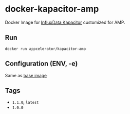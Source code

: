 # docker-kapacitor-amp


Docker Image for [InfluxData Kapacitor](https://influxdata.com/time-series-platform/kapacitor/) customized for AMP.

## Run

    docker run appcelerator/kapacitor-amp

## Configuration (ENV, -e)

Same as [base image](https://github.com/appcelerator/docker-kapacitor)

## Tags

- `1.1.0`, `latest`
- `1.0.0`
